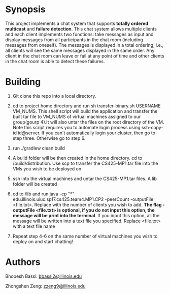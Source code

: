 # Synopsis
This project implements a chat system that supports **totally ordered multicast** and **failure detection**. This chat system allows multiple clients and each client implements two functions: take messages as input and display messages from all participants in the chat room (including messages from oneself). The messages is displayed in a total ordering, i.e., all clients will see the same messages displayed in the same order. Any client in the chat room can leave or fail at any point of time and other clients in the chat room is able to detect these failures.

# Building
1. Git clone this repo into a local directory.

2. cd to project home directory and run sh transfer-binary.sh USERNAME VM_NUMS. This shell script will build the application and transfer the built tar file to VM_NUMS of virtual machines assigned to our group(gourp 4).It will also untar the files on the root directory of the VM. Note this script requires you to automate login process using ssh-copy-id id@server. If you can't automatically login your cluster, then go to step three. Otherwise go to step 6. 

3. run ./gradlew clean build

4. A build folder will be then created in the home directory. cd to /build/distribution. Use scp to transfer the CS425-MP1.tar file into the VMs you wish to be deployed on 

5. ssh into the virtual machines and untar the CS425-MP1.tar files. A lib folder will be created

6. cd to /lib and run java -cp "*"  edu.illinois.uiuc.sp17.cs425.team4.MP1.CP2 -peerCount <clientNumber> -outputFile <file.txt>. Replace <clientNumber> with the number of clients you wish to add. __The flag -outputFile <file.txt> is optional, if you do not input this option, the message will be print into the terminal__. If you input this option, all the message will be written into a text file you specified. Replace <file.txt> with a text file name 

7. Repeat step 4-6 on the same number of virtual machines you wish to deploy on and start chatting!



# Authors
Bhopesh Bassi: bbassi2@illinois.edu

Zhongshen Zeng: zzeng9@illinois.edu


